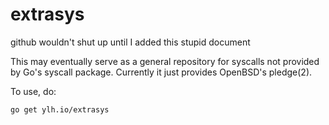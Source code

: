 # extrasys
github wouldn't shut up until I added this stupid document

This may eventually serve as a general repository for syscalls not provided by Go's syscall package.
Currently it just provides OpenBSD's pledge(2).

To use, do:
````
go get ylh.io/extrasys
````
